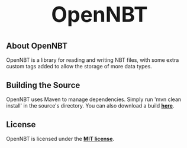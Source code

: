 <b><center><h1>OpenNBT</h></center></b>
==============



<b>About OpenNBT</b>
--------------

OpenNBT is a library for reading and writing NBT files, with some extra custom tags added to allow the storage of more data types.


<b>Building the Source</b>
--------------

OpenNBT uses Maven to manage dependencies. Simply run 'mvn clean install' in the source's directory.
You can also download a build <b>[here](http://build.spacehq.org/job/OpenNBT/)</b>.


<b>License</b>
--------------

OpenNBT is licensed under the <b>[MIT license](http://www.opensource.org/licenses/mit-license.html)</b>.